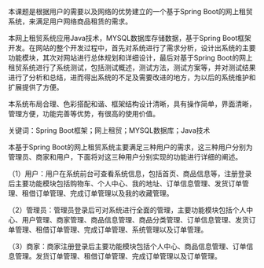本课题是根据用户的需要以及网络的优势建立的一个基于Spring Boot的网上租贸系统，来满足用户网络商品租赁的需求。

本网上租贸系统应用Java技术，MYSQL数据库存储数据，基于Spring Boot框架开发。在网站的整个开发过程中，首先对系统进行了需求分析，设计出系统的主要功能模块，其次对网站进行总体规划和详细设计，最后对基于Spring Boot的网上租贸系统进行了系统测试，包括测试概述，测试方法，测试方案等，并对测试结果进行了分析和总结，进而得出系统的不足及需要改进的地方，为以后的系统维护和扩展提供了方便。

本系统布局合理、色彩搭配和谐、框架结构设计清晰，具有操作简单，界面清晰，管理方便，功能完善等优势，有很高的使用价值。

关键词：Spring Boot框架；网上租贸；MYSQL数据库；Java技术

本基于Spring Boot的网上租贸系统主要满足三种用户的需求，这三种用户分别为管理员、商家和用户，下面将对这三种用户分别实现的功能进行详细的阐述。

（1）用户：用户在系统前台可查看系统信息，包括首页、商品信息等，注册登录后主要功能模块包括购物车、个人中心、我的地址、订单信息管理、发货订单管理、租借订单管理、完成订单管理以及我的收藏管理。

（2）管理员：管理员登录后可对系统进行全面的管理，主要功能模块包括个人中心、用户管理、商家管理、商品信息管理、商品分类管理、订单信息管理、发货订单管理、租借订单管理、完成订单管理、系统管理以及订单管理。

（3）商家：商家注册登录后主要功能模块包括个人中心、商品信息管理、订单信息管理。发货订单管理、租借订单管理、完成订单管理以及订单管理。
